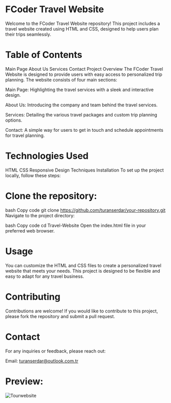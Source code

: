 
# FCoder Travel Website 
Welcome to the FCoder Travel Website repository! This project includes a travel website created using HTML and CSS, designed to help users plan their trips seamlessly.

 # Table of Contents  
Main Page
About Us
Services
Contact
Project Overview
The FCoder Travel Website is designed to provide users with easy access to personalized trip planning. The website consists of four main sections:

Main Page: Highlighting the travel services with a sleek and interactive design.

About Us: Introducing the company and team behind the travel services.

Services: Detailing the various travel packages and custom trip planning options.

Contact: A simple way for users to get in touch and schedule appointments for travel planning.

# Technologies Used
HTML
CSS
Responsive Design Techniques
Installation
To set up the project locally, follow these steps:

# Clone the repository:

bash
Copy code
git clone https://github.com/turanserdar/your-repository.git
Navigate to the project directory:

bash
Copy code
cd Travel-Website
Open the index.html file in your preferred web browser.

# Usage
You can customize the HTML and CSS files to create a personalized travel website that meets your needs. This project is designed to be flexible and easy to adapt for any travel business.

# Contributing
Contributions are welcome! If you would like to contribute to this project, please fork the repository and submit a pull request.

# Contact
For any inquiries or feedback, please reach out:

Email: turanserdar@outlook.com.tr

# Preview:
![Tourwebsite](https://github.com/user-attachments/assets/bb5d3b4d-9d04-4b80-b247-5c52041e6b4b)



